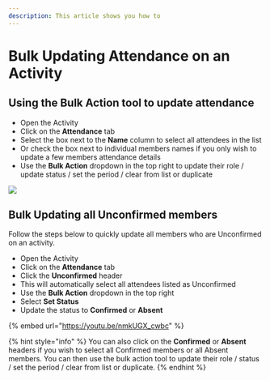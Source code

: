 ```yaml
---
description: This article shows you how to
---
```


# Bulk Updating Attendance on an Activity

## Using the Bulk Action tool to update attendance

* Open the Activity
* Click on the **Attendance** tab
* Select the box next to the **Name** column to select all attendees in the list
* Or check the box next to individual members names if you only wish to update a few members attendance details&#x20;
* Use the **Bulk Action** dropdown in the top right to update their role / update status / set the period / clear from list or duplicate

![](<../../.gitbook/assets/Mar-24-2022 11-46-57.gif>)

## Bulk Updating all Unconfirmed members

Follow the steps below to quickly update all members who are Unconfirmed on an activity.&#x20;

* Open the Activity
* Click on the **Attendance** tab
* Click the **Unconfirmed** header
* This will automatically select all attendees listed as Unconfirmed
* Use the **Bulk Action** dropdown in the top right&#x20;
* Select **Set Status**
* Update the status to **Confirmed** or **Absent**

{% embed url="https://youtu.be/nmkUGX_cwbc" %}

{% hint style="info" %}
You can also click on the **Confirmed** or **Absent** headers if you wish to select all Confirmed members or all Absent members. You can then use the bulk action tool to update their role / status / set the period / clear from list or duplicate.&#x20;
{% endhint %}

